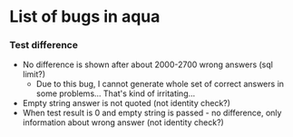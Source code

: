 # List of bugs in aqua

### Test difference
 - No difference is shown after about 2000-2700 wrong answers (sql limit?)
   - Due to this bug, I cannot generate whole set of correct answers in some problems... That's kind of irritating...
 - Empty string answer is not quoted (not identity check?)
 - When test result is 0 and empty string is passed - no difference, only information about wrong answer (not identity check?)
